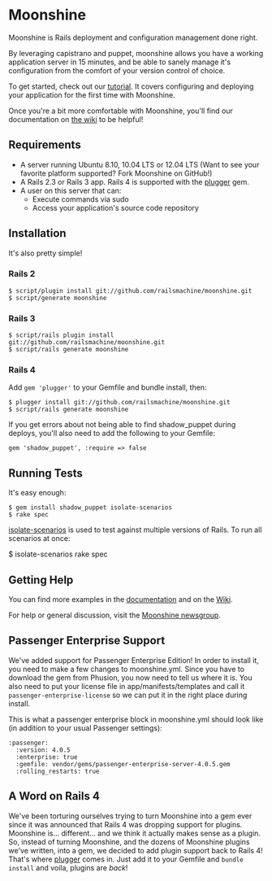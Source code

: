 # Moonshine

Moonshine is Rails deployment and configuration management done right.

By leveraging capistrano and puppet, moonshine allows you have a working application server in 15 minutes, and be able to sanely manage it's configuration from the comfort of your version control of choice.

To get started, check out our [tutorial](https://github.com/railsmachine/moonshine/wiki/Tutorial). It covers configuring and deploying your application for the first time with Moonshine.

Once you're a bit more comfortable with Moonshine, you'll find our documentation on [the wiki](https://github.com/railsmachine/moonshine/wiki) to be helpful!

## Requirements

* A server running Ubuntu 8.10, 10.04 LTS or 12.04 LTS (Want to see your favorite platform supported?  Fork Moonshine on GitHub!)
* A Rails 2.3 or Rails 3 app. Rails 4 is supported with the [plugger](http://github.com/railsmachine/plugger) gem.
* A user on this server that can:
  * Execute commands via sudo
  * Access your application's source code repository

## Installation

It's also pretty simple!

### Rails 2

    $ script/plugin install git://github.com/railsmachine/moonshine.git
    $ script/generate moonshine
  
### Rails 3

    $ script/rails plugin install git://github.com/railsmachine/moonshine.git
    $ script/rails generate moonshine
  
### Rails 4

Add <code>gem 'plugger'</code> to your Gemfile and bundle install, then:

    $ plugger install git://github.com/railsmachine/moonshine.git
    $ script/rails generate moonshine

If you get errors about not being able to find shadow_puppet during deploys, you'll also need to add the following to your Gemfile:

    gem 'shadow_puppet', :require => false

## Running Tests

It's easy enough:

    $ gem install shadow_puppet isolate-scenarios
    $ rake spec

[isolate-scenarios](http://github.com/technicalpickles/isolate-scenarios) is used to test against multiple versions of Rails. To run all scenarios at once:

   $ isolate-scenarios rake spec

## Getting Help

You can find more examples in the [documentation](http://railsmachine.github.com/moonshine) and on the [Wiki](https://github.com/railsmachine/moonshine/wiki).

For help or general discussion, visit the [Moonshine newsgroup](http://groups.google.com/group/railsmachine-moonshine).

## Passenger Enterprise Support

We've added support for Passenger Enterprise Edition!  In order to install it, you need to make a few changes to moonshine.yml.  Since you have to download the gem from Phusion, you now need to tell us where it is.  You also need to put your license file in app/manifests/templates and call it <code>passenger-enterprise-license</code> so we can put it in the right place during install.

This is what a passenger enterprise block in moonshine.yml should look like (in addition to your usual Passenger settings):

    :passenger:
      :version: 4.0.5
      :enterprise: true
      :gemfile: vendor/gems/passenger-enterprise-server-4.0.5.gem
      :rolling_restarts: true
    
## A Word on Rails 4

We've been torturing ourselves trying to turn Moonshine into a gem ever since it was announced that Rails 4 was dropping support for plugins.  Moonshine is... different... and we think it actually makes sense as a plugin.  So, instead of turning Moonshine, and the dozens of Moonshine plugins we've written, into a gem, we decided to add plugin support back to Rails 4!  That's where [plugger](http://github.com/railsmachine/plugger) comes in. Just add it to your Gemfile and <code>bundle install</code> and voila, plugins are *back*!

